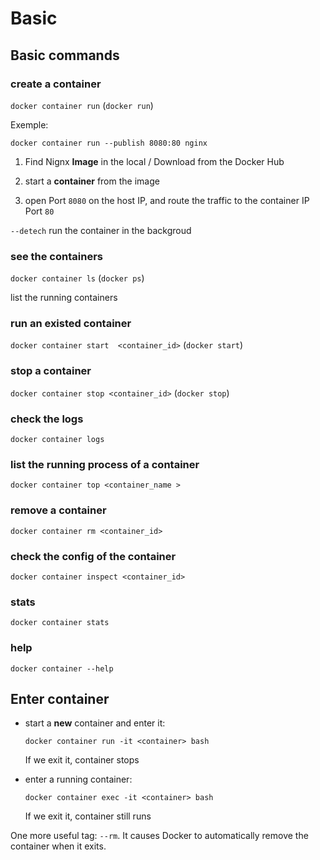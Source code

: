 # Basic


## Basic commands
### create a container

`docker container run` (`docker run`)

Exemple:

`docker container run --publish 8080:80 nginx`

1. Find Nignx **Image** in the local / Download from the Docker Hub

2. start a **container** from the image

3. open Port `8080` on the host IP, and route the traffic to the container IP Port `80`

`--detech` run the container in the backgroud

### see the containers

`docker container ls` (`docker ps`)

list the running containers

### run an existed container

`docker container start  <container_id>` (`docker start`)

### stop a container

`docker container stop <container_id>` (`docker stop`)


### check the logs

`docker container logs`

### list the running process of a container

`docker container top <container_name >`

### remove a container

`docker container rm <container_id>`


### check the config of the container

`docker container inspect <container_id>`

### stats

`docker container stats`

### help

`docker container --help`

## Enter container

- start a **new** container and enter it:

    `docker container run -it <container> bash`

    If we exit it, container stops

- enter a running container: 

    `docker container exec -it <container> bash`

    If we exit it, container still runs


One more useful tag: `--rm`. It causes Docker to automatically remove the container when it exits.